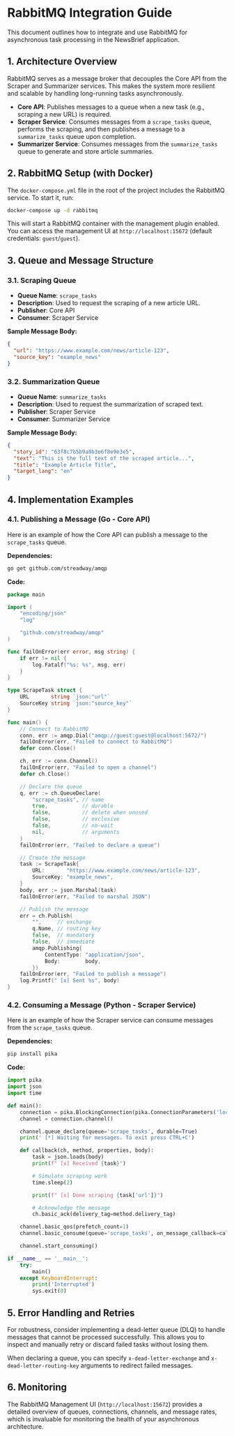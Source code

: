 # RabbitMQ Integration Guide

This document outlines how to integrate and use RabbitMQ for asynchronous task processing in the NewsBrief application.

## 1. Architecture Overview

RabbitMQ serves as a message broker that decouples the Core API from the Scraper and Summarizer services. This makes the system more resilient and scalable by handling long-running tasks asynchronously.

- **Core API**: Publishes messages to a queue when a new task (e.g., scraping a new URL) is required.
- **Scraper Service**: Consumes messages from a `scrape_tasks` queue, performs the scraping, and then publishes a message to a `summarize_tasks` queue upon completion.
- **Summarizer Service**: Consumes messages from the `summarize_tasks` queue to generate and store article summaries.

## 2. RabbitMQ Setup (with Docker)

The `docker-compose.yml` file in the root of the project includes the RabbitMQ service. To start it, run:

```bash
docker-compose up -d rabbitmq
```

This will start a RabbitMQ container with the management plugin enabled. You can access the management UI at `http://localhost:15672` (default credentials: `guest`/`guest`).

## 3. Queue and Message Structure

### 3.1. Scraping Queue

- **Queue Name**: `scrape_tasks`
- **Description**: Used to request the scraping of a new article URL.
- **Publisher**: Core API
- **Consumer**: Scraper Service

**Sample Message Body:**

```json
{
  "url": "https://www.example.com/news/article-123",
  "source_key": "example_news"
}
```

### 3.2. Summarization Queue

- **Queue Name**: `summarize_tasks`
- **Description**: Used to request the summarization of scraped text.
- **Publisher**: Scraper Service
- **Consumer**: Summarizer Service

**Sample Message Body:**

```json
{
  "story_id": "63f8c7b5b9a0b3e6f8e9e3e5",
  "text": "This is the full text of the scraped article...",
  "title": "Example Article Title",
  "target_lang": "en"
}
```

## 4. Implementation Examples

### 4.1. Publishing a Message (Go - Core API)

Here is an example of how the Core API can publish a message to the `scrape_tasks` queue.

**Dependencies:**

```bash
go get github.com/streadway/amqp
```

**Code:**

```go
package main

import (
	"encoding/json"
	"log"

	"github.com/streadway/amqp"
)

func failOnError(err error, msg string) {
	if err != nil {
		log.Fatalf("%s: %s", msg, err)
	}
}

type ScrapeTask struct {
	URL       string `json:"url"`
	SourceKey string `json:"source_key"`
}

func main() {
	// Connect to RabbitMQ
	conn, err := amqp.Dial("amqp://guest:guest@localhost:5672/")
	failOnError(err, "Failed to connect to RabbitMQ")
	defer conn.Close()

	ch, err := conn.Channel()
	failOnError(err, "Failed to open a channel")
	defer ch.Close()

	// Declare the queue
	q, err := ch.QueueDeclare(
		"scrape_tasks", // name
		true,           // durable
		false,          // delete when unused
		false,          // exclusive
		false,          // no-wait
		nil,            // arguments
	)
	failOnError(err, "Failed to declare a queue")

	// Create the message
	task := ScrapeTask{
		URL:       "https://www.example.com/news/article-123",
		SourceKey: "example_news",
	}
	body, err := json.Marshal(task)
	failOnError(err, "Failed to marshal JSON")

	// Publish the message
	err = ch.Publish(
		"",     // exchange
		q.Name, // routing key
		false,  // mandatory
		false,  // immediate
		amqp.Publishing{
			ContentType: "application/json",
			Body:        body,
		})
	failOnError(err, "Failed to publish a message")
	log.Printf(" [x] Sent %s", body)
}
```

### 4.2. Consuming a Message (Python - Scraper Service)

Here is an example of how the Scraper service can consume messages from the `scrape_tasks` queue.

**Dependencies:**

```bash
pip install pika
```

**Code:**

```python
import pika
import json
import time

def main():
    connection = pika.BlockingConnection(pika.ConnectionParameters('localhost'))
    channel = connection.channel()

    channel.queue_declare(queue='scrape_tasks', durable=True)
    print(' [*] Waiting for messages. To exit press CTRL+C')

    def callback(ch, method, properties, body):
        task = json.loads(body)
        print(f" [x] Received {task}")

        # Simulate scraping work
        time.sleep(2)

        print(f" [x] Done scraping {task['url']}")

        # Acknowledge the message
        ch.basic_ack(delivery_tag=method.delivery_tag)

    channel.basic_qos(prefetch_count=1)
    channel.basic_consume(queue='scrape_tasks', on_message_callback=callback)

    channel.start_consuming()

if __name__ == '__main__':
    try:
        main()
    except KeyboardInterrupt:
        print('Interrupted')
        sys.exit(0)
```

## 5. Error Handling and Retries

For robustness, consider implementing a dead-letter queue (DLQ) to handle messages that cannot be processed successfully. This allows you to inspect and manually retry or discard failed tasks without losing them.

When declaring a queue, you can specify `x-dead-letter-exchange` and `x-dead-letter-routing-key` arguments to redirect failed messages.

## 6. Monitoring

The RabbitMQ Management UI (`http://localhost:15672`) provides a detailed overview of queues, connections, channels, and message rates, which is invaluable for monitoring the health of your asynchronous architecture.
